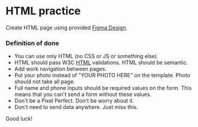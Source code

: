 # HTML practice

Create HTML page using provided [Figma Design](<https://www.figma.com/file/rDDQzjMzAjQL5NYzCQDiXd/Simple-portfolio-(only-HTML)>).

### Definition of done

- You can use only HTML (no CSS or JS or something else).
- HTML should pass W3C [HTML](https://validator.w3.org/#validate_by_uri) validations. HTML should be semantic.
- Add work navigation between pages.
- Put your photo instead of "YOUR PHOTO HERE" on the template. Photo should not take all page.
- Full name and phone inputs should be required values on the form. This means that you can't send a form without these values.
- Don't be a Pixel Perfect. Don't be worry about it.
- Don't need to send data anywhere. Just miss this.

Good luck!
